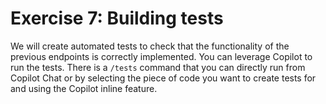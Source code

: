 
# Exercise 7: Building tests

We will create automated tests to check that the functionality of the previous endpoints is correctly implemented. You can leverage Copilot to run the tests. There is a `/tests` command that you can directly run from Copilot Chat or by selecting the piece of code you want to create tests for and using the Copilot inline feature.